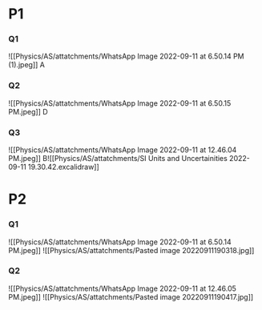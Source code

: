 # P1
### Q1
![[Physics/AS/attatchments/WhatsApp Image 2022-09-11 at 6.50.14 PM (1).jpeg]]
A
### Q2
![[Physics/AS/attatchments/WhatsApp Image 2022-09-11 at 6.50.15 PM.jpeg]]
D
### Q3
![[Physics/AS/attatchments/WhatsApp Image 2022-09-11 at 12.46.04 PM.jpeg]]
B![[Physics/AS/attatchments/SI Units and Uncertainities 2022-09-11 19.30.42.excalidraw]]
# P2
### Q1
![[Physics/AS/attatchments/WhatsApp Image 2022-09-11 at 6.50.14 PM.jpeg]]
![[Physics/AS/attatchments/Pasted image 20220911190318.jpg]]
### Q2
![[Physics/AS/attatchments/WhatsApp Image 2022-09-11 at 12.46.05 PM.jpeg]]
![[Physics/AS/attatchments/Pasted image 20220911190417.jpg]]